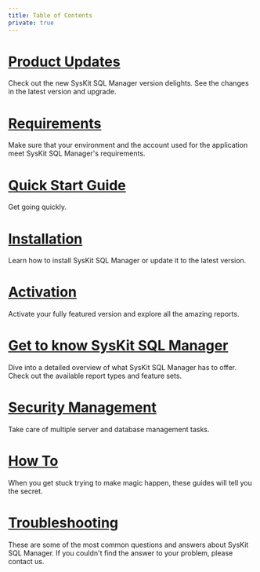 ```yaml
---
title: Table of Contents
private: true
---
```


# [Product Updates](product-updates.md)
Check out the new SysKit SQL Manager version delights. See the changes in the latest version and upgrade. 
# [Requirements](requirements.md)
Make sure that your environment and the account used for the application meet SysKit SQL Manager's requirements.  
# [Quick Start Guide](quick-start-guide.md) 
Get going quickly.
# [Installation](installation.md)
Learn how to install SysKit SQL Manager or update it to the latest version. 
# [Activation](activation.md)
Activate your fully featured version and explore all the amazing reports.  
# [Get to know SysKit SQL Manager](get-to-know-sql-manager.md)
Dive into a detailed overview of what SysKit SQL Manager has to offer. Check out the available report types and feature sets. 
# [Security Management](security-management.md)
Take care of multiple server and database management tasks.
# [How To](how-to.md) 
When you get stuck trying to make magic happen, these guides will tell you the secret.
# [Troubleshooting](troubleshooting.md)
These are some of the most common questions and answers about SysKit SQL Manager. If you couldn't find the answer to your problem, please contact us.